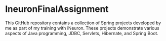 # IneuronFinalAssignment
This GitHub repository contains a collection of Spring projects developed by me as part of my training with iNeuron. These projects demonstrate various aspects of Java programming, JDBC, Servlets, Hibernate, and Spring Boot. 
